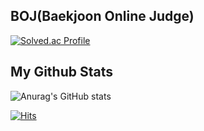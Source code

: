 ## BOJ(Baekjoon Online Judge) 
[![Solved.ac Profile](http://mazassumnida.wtf/api/v2/generate_badge?boj=iambyunghyun)](https://solved.ac/iambyunghyun/)

## My Github Stats 
![Anurag's GitHub stats](https://github-readme-stats.vercel.app/api?username=park1997&show_icons=true&theme=radical)


[![Hits](https://hits.seeyoufarm.com/api/count/incr/badge.svg?url=https%3A%2F%2Fgithub.com%2Fpark1997&count_bg=%2311AA24&title_bg=%23548ED3&icon=pjsip.svg&icon_color=%23E7E7E7&title=hits&edge_flat=false)](https://hits.seeyoufarm.com)               
